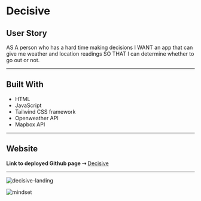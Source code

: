 # Decisive

## User Story
AS A person who has a hard time making decisions
I WANT an app that can give me weather and location readings
SO THAT I can determine whether to go out or not.

-------------------
## Built With
* HTML
* JavaScript
* Tailwind CSS framework
* Openweather API
* Mapbox API
-------------------

## Website
**Link to deployed Github page ➝** [Decisive](https://srichens.github.io/decisive/)

-------------------

![decisive-landing](https://user-images.githubusercontent.com/117555071/215653664-8ddeefbd-08b9-44b7-abd3-6bbb60a5c1cc.png)

![mindset](https://user-images.githubusercontent.com/117555071/215653789-dd228666-cddb-4986-b230-313d1018e50b.png)
